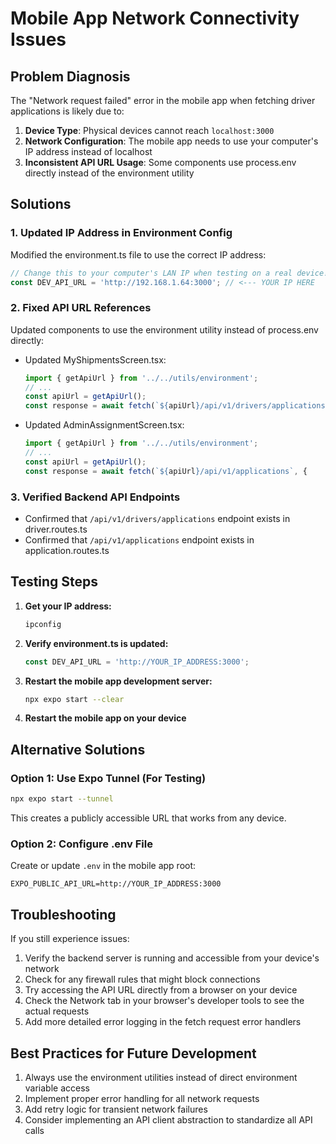 # Mobile App Network Connectivity Issues

## Problem Diagnosis
The "Network request failed" error in the mobile app when fetching driver applications is likely due to:

1. **Device Type**: Physical devices cannot reach `localhost:3000`
2. **Network Configuration**: The mobile app needs to use your computer's IP address instead of localhost
3. **Inconsistent API URL Usage**: Some components use process.env directly instead of the environment utility

## Solutions

### 1. Updated IP Address in Environment Config
Modified the environment.ts file to use the correct IP address:

```typescript
// Change this to your computer's LAN IP when testing on a real device!
const DEV_API_URL = 'http://192.168.1.64:3000'; // <--- YOUR IP HERE
```

### 2. Fixed API URL References
Updated components to use the environment utility instead of process.env directly:

- Updated MyShipmentsScreen.tsx:
  ```typescript
  import { getApiUrl } from '../../utils/environment';
  // ...
  const apiUrl = getApiUrl();
  const response = await fetch(`${apiUrl}/api/v1/drivers/applications`, {
  ```

- Updated AdminAssignmentScreen.tsx:
  ```typescript
  import { getApiUrl } from '../../utils/environment';
  // ...
  const apiUrl = getApiUrl();
  const response = await fetch(`${apiUrl}/api/v1/applications`, {
  ```

### 3. Verified Backend API Endpoints
- Confirmed that `/api/v1/drivers/applications` endpoint exists in driver.routes.ts
- Confirmed that `/api/v1/applications` endpoint exists in application.routes.ts

## Testing Steps

1. **Get your IP address:**
   ```powershell
   ipconfig
   ```

2. **Verify environment.ts is updated:**
   ```typescript
   const DEV_API_URL = 'http://YOUR_IP_ADDRESS:3000';
   ```

3. **Restart the mobile app development server:**
   ```bash
   npx expo start --clear
   ```

4. **Restart the mobile app on your device**

## Alternative Solutions

### Option 1: Use Expo Tunnel (For Testing)
```bash
npx expo start --tunnel
```

This creates a publicly accessible URL that works from any device.

### Option 2: Configure .env File
Create or update `.env` in the mobile app root:
```
EXPO_PUBLIC_API_URL=http://YOUR_IP_ADDRESS:3000
```

## Troubleshooting

If you still experience issues:

1. Verify the backend server is running and accessible from your device's network
2. Check for any firewall rules that might block connections
3. Try accessing the API URL directly from a browser on your device
4. Check the Network tab in your browser's developer tools to see the actual requests
5. Add more detailed error logging in the fetch request error handlers

## Best Practices for Future Development

1. Always use the environment utilities instead of direct environment variable access
2. Implement proper error handling for all network requests
3. Add retry logic for transient network failures
4. Consider implementing an API client abstraction to standardize all API calls
